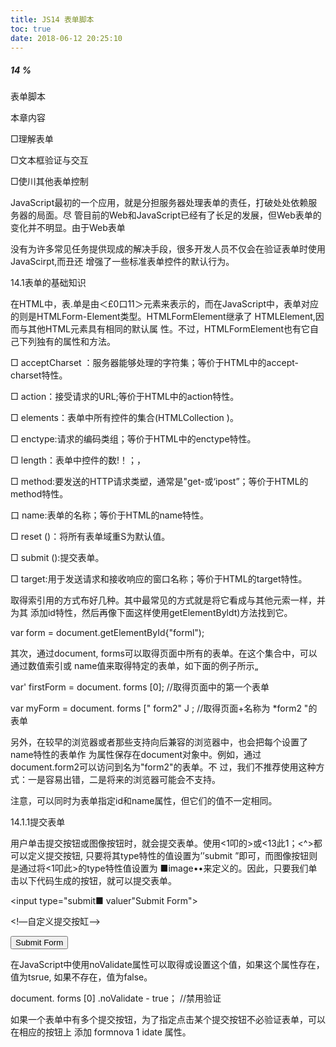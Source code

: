 ```yaml
---
title: JS14 表单脚本
toc: true
date: 2018-06-12 20:25:10
---
```

##### 14 %

表单脚本

本章内容

□理解表单

□文本框验证与交互

□使川其他表单控制

JavaScript最初的一个应用，就是分担服务器处理表单的责任，打破处处依赖服务器的局面。尽 管目前的Web和JavaScript已经有了长足的发展，但Web表单的变化并不明显。由于Web表单

没有为许多常见任务提供现成的解决手段，很多开发人员不仅会在验证表单时使用JavaScirpt,而丑还 增强了一些标准表单控件的默认行为。

14.1表单的基础知识

在HTML中，表.单是由＜£0口11＞元素来表示的，而在JavaScript中，表单对应的则是HTMLForm-Element类型。HTMLFormElement继承了 HTMLElement,因而与其他HTML元素具有相同的默认属 性。不过，HTMLFormElement也有它自己下列独有的属性和方法。

□ acceptCharset ：服务器能够处理的字符集；等价于HTML中的accept-charset特性。

□ action：接受请求的URL;等价于HTML中的action特性。

□ elements：表单中所有控件的集合(HTMLCollection )。

□ enctype:请求的编码类组；等价于HTML中的enctype特性。

□ length：表单中控件的数!！；，

□ method:要发送的HTTP请求类塑，通常是"get-或‘ipost”；等价于HTML的method特性。

口 name:表单的名称；等价于HTML的name特性。

□ reset ()：将所有表单域重S为默认值。

□ submit ():提交表单。

□ target:用于发送请求和接收响应的窗口名称；等价于HTML的target特性。

取得索引用的方式布好几种。其中最常见的方式就是将它看成与其他元索一样，并为其 添加id特性，然后再像下面这样使用getElementByldt)方法找到它。

var form = document.getElementById{"forml");

其次，通过document, forms可以取得页面中所有的表单。在这个集合中，可以通过数值索引或 name值来取得特定的表单，如下面的例子所示„

var' firstForm = document. forms [0];    //取得页面中的第一个表单

var myForm = document. forms [" form2" J ;    //取得页面+名称为 *form2 "的表单

另外，在较早的浏览器或者那些支持向后兼容的浏览器中，也会把每个设置了 name特性的表单作 为属性保存在document对象中。例如，通过document.form2可以访问到名为"form2"的表单。不 过，我们不推荐使用这种方式：一是容易出错，二是将来的浏览器可能会不支持。

注意，可以同时为表单指定id和name属性，但它们的值不一定相同。

14.1.1提交表单

用户单击提交按钮或图像按钮时，就会提交表单。使用<1叩的>或<13此1；<^>都可以定义提交按钮, 只要将其type特性的值设置为’’submit ”即可，而图像按钮则是通过将<1叩此>的type特性值设置为 ■image••来定义的。因此，只要我们单击以下代码生成的按钮，就可以提交表单。

<!--通用提交按钮-->

<input type="submit■ valuer"Submit Form">

<!―自定义提交按缸—>

<button type="submit">Submit Form</button>

<!--困像按钮

<input type="image" src="graphic.gif">

只要表单中存在上面列出的任何一种按钮，那么在相应表单控件拥有焦点的情况下，按回车键就可 以提交该表单。(textarea是一个例外，在文本区中回车会换行。)如果表单里没有提交按钮，按回车 键不会提交表单。

以这种方式提交表单时，浏览器会在将请求发送给服务器之前触发submit事件。这样，我们就有 机会验证表单数据，并据以决定是否允许表单提交。阻止这个事件的默认行为就可以取消表单提交。例 如，下列代码会阻止表单提交。

var form = document .getEleroentBy工d< "myForm11);

EventUtil.addHandler(form, "submit*, function(event){

//取得事件对象

event = EventUtil.getEvent(event);

//担止默认事件

EventUtil.preventDefault(event);

});

这里使用了第13章定义的EventUtil对象，以便跨浏览器处理事件。调用prevetnDefault () 方法阻止了表单提交。•般来说，在表单数据无效而不能发送给服务器时，可以使用这一技术。

在JavaScript中，以编程方式调用submit ()方法也町以提交表单。而且，这种方式无需表单包含 提交按钮，任何时候都可以正常提交表单。来看一个例子。

var form = document.getElementById("myForra"):

//*交表单 toza. aubnlt ()；

在以调用submit ()方法的形式提交表单时，不会触发submit事件，因此要记得在调用此方法之 前先验证表单数据。

提交表单时可能出现的最大问题，就是重复提交表单。在第一次提交表单后，如果长时间没有反 应，用户可能会变得不耐烦。这时候，他们也许会反复.单击提交按钮。结果往往很麻烦(因为服务器 要处理重a的请求)，或者会造成错误(如果用户是下订单，那么可能会多订好几份)。解决这一问题 的办法#两个：在第一次提交表单肟就禁用提交按钮，或者利用onsubndt事件处理程序取消后续的 表单提交操作。

14.1.2重置表单

在用户单击重置按钮时，表单会被瓊置。使用type特性值为”reset'^J<input;^<button:^ 可以创建®置按钮，如下面的例子所示。

<!—通用重置按相+•->

<input type='reset* value="Reset Form">

< !--自定义重置按钮-胃>

<button type="reset">Reset Form</button>

这两个按钮都可以用來重置表单。在重置表单时，所有表单字段都会恢复到页面刚加载完毕时的初 始值。如果某个字段的初始值为空，就会恢复为空；而带有默认值的字段，也会恢复为默认值。

用户单击_«置按钮屯置表单时，会触发reset事件。利用这个机会，我们可以在必要时取消重置 操作。例如，下面展示f阻止重置表单的代码。

var form = document.getElementById("rnyForm");

EventUtil.addHandler(form, "reset", function(event){

//取得亨件对象

event = EventUtil.getEvent{event);

//阻止表单重置

EventUtil.preventDefault(event)；

});

与提交表单一样，也可以通过JavaScript来熏置表单，如下面的例子所示。 var form = document.getElementById("myForm")；

//重置表单

form.reset()/

与调用submit {)方法不同，调用reset ()方法会像单击重置按钮一样嫩发reset事件。

在Web表单设计中，重置表单通常意味着对已经填写的數据不满意。重置表单 经常会导致用户摸不着头脑，如果意外地触发了表单重置事件，那么用户甚至会很恼 火。事实上，玄置表单的需求是很少见的。更常见的做法是提供一个取消按組，让用 户能够田到苗一个页面，而不是不分青红皂白地重置表单中的所有值。

14.1.3表单字段

可以像访问页面中的其他元素-样，使用原生DOM方法访问表单元素。此外，每个表单都有

elements属性，该属性是表单中所有元素的集合。这个elements集合是一个有序列表，其中包含着 表单中的所有字段，例如＜1叩此＞、＜£6父亡31?63；＞、＜1＞«1:1；011＞和＜€161＜336亡:＞。每个表单字段在elements 集合中的顺序，与它们出现在标记中的顺序相同，可以按照位置和name特性来访问它们。下面来看一 个例子。

var form = document.getElementById(•forrol•)；

//取得表单中的第一个字段

var fieldl = form.elements(0]?

//取评名为"textboxl •的字段

var field2 = form.elements("textboxl");

//取得表单中包念的字役的数量

var fieldCount = form.elements.length;

如果有多个表单控件都在使用一个name （如单选按钮），那么就会返回以该name命名的一个 NodeList。例如，以下面的HTML代码片段为例。

![img](E:/11.ProgramFiles/Typora/JavaScriptd8a70b8fbea1082c34809-81.jpg)

 

<form method="post" id=*myFormn> <ul>

 

</ul>

</form>

 

<lixinput

<lixinput

<lixinput

 

type=-radio" type="radio" type="radio"

 

name="color" name="color" name="color"

 

value=■red">Red</1i > value="green">Green</li> value=*blue">Blue</li>

 

FormFieldsExampleOJ.htm

在这个HTML表单中，有3个单选按钮，它们的name都是”color'意味着这3个字段是一起的。 在访问elements [ "color** ]时，就会返回一下NodeList,其中包含这3个元素；不过，如果访问 elements [0],则只会返回第一个元素。来看下面的例子。

var form = document.getElementById("myForm");

var colorFields = form.elements("color"]? alert (colorFields. length) ；    "3

var firstColorField = colorFields[0]；

var firstFormField = form.elements[0];

alert(firstColorField === firstFormField}; //true

FormFieldsExampleOl. htm

以上代码显示，通过form.elements[0]访问到的第一个表单字段，与包含在form.elements [-color-]中的第一•个元素相同。

也可以通过访问表单的属性来访问元責，例如form[0]可以取得第一个表单字 段，而form[ "color"]则可以取得第一个命名字段。这些爲性与通过elements集 合访问到的元素是相同的。但是，我们应该尽可能使用elements,通过表单属性访 问元素只是为了与旧浏览器向后兼容而保留的一种过渡方式。

1.共有的表单字段厲性

除了＜fieldSet＞元素之外，所有表单字段都拥有相同的一组属性。由于＜input＞^型可以表示多 种表单字段，因此有栈属性只适用于某些字段，但还有一些属性是所有字段所共有的。表单字段共有的 屑性和方法如下。

□    disabled：布尔值，表示当前字段是否被禁用。

□    form：指向当前字段所属表单的指针；只读。

□    name：当前字段的名称。

□    readonly：布尔值，表示当前字段是否只读。

□    tablndex：表示当前字段的切换(tab)序号。

□    type：当前字段的类型，如"checkbox，、"radio",等等。

□    value：当前字段将被提交给服务器的值。对文件字段来说，这个属性是只读的，包含着文件 在计算机中的路径。

除了 form属性之外，可以通过JavaScript动态修改其他任何属性。来看下面的例子：

var form = document.getElementById("myForm"}; var field - form.'elements [0];

//修改value属性

field.value = "Another value"；

//检查form属性的值

alert(field.form    form}; //true

//把焦点设置到当前字段 field.focus()；

//禁用当前字段

field.disabled = true；

//修改type属性(不推荐，但对＜:11^111:＞来说是可行的) field.type = "checkbox"；

能够动态修改表单字段域性，意味着我们可以在任何时候，以任和J方式来动态操作表单。例如，很 多用户可能会重复单击表单的提交按钮。在涉及信用卡消费时，这就是个问题：因为会导致费用翻番。 为此，最常见的解决方案，就是在第一次单击后就禁用提交按钮。只要侦听submit事件，并在该事件 发生时禁用提交按钮即可。以下就是这样一个例子。

//进免多次提交表单

EventUtil.addHandler(form, ■submit", function(event){ event = EventUtil.getEvent(event)； var target = EventUtil.getTarget(event);

//取得提交按钮

var btn = target.elements[*submit-btn"J；

//禁用它

btn.disabled = true；

});

FormFieldsExample02, htm

以上代码为表单的submit事件添加了一个事件处理程序。事件触发后，代码取得了提交按钮 并将其disabled属性没置为true。注意.不能通过onclick事件处理程序来实现这个功能，原 因是不同浏览器之间存在“时差有的浏览器会在触发表单的submit事件之前触发click事件， 而有的浏览器则相反。对于先触发click事件的浏览器，意味赛会在提交发生之前禁用按钮，结果 永远都不会提交表单。因此，最好是通过submit事件来禁用提交按钮。不过，这种方式不适合表 单中不包含提交按钮的情况;如前所述，只有在包含提交按钮的情况下,才有可能触发表单的submit 事件。

除了＜fieldset＞之外，所有表单字段都有type属性。对于＜input＞元素，这个值等于HTML特 性type的值。对于其他元素，这个type属性的值如下表所列。

| 说    明         | HTML示例                           | type厲性的值      |
| ---------------- | ---------------------------------- | ----------------- |
| 单选列表         | <select>...</select>               | •select-one*      |
| 多选列表         | <select raultiple>...</select>     | "select-multiple" |
| 自定义按钮       | <button>...</button>               | "submit"          |
| 自定义非提交按钮 | <button type="button">..,</button> | ■button■          |
| A定义重置按钮    | <button type="reset■>..,</buton>   | ■reset"           |
| 自定义提交按钮   | <button type-"sul»nit■>...</buton> | •submit"          |

此夕卜，＜input;=^＜button＞元素的type属性是可以动态修改的，而＜5616(:(;＞元素的type属性 则是只读的。

2.共有的表单字段方法

每个表单字段都有两个方法：focus (＞和blur (＞。其中，focus ()方法用于将浏览器的焦点设置 到表单字段，即激活表单字段，使其可以响应键盘事件。例如，接收到焦点的文本框会显示插人符号， 随时可以接收输人。使用focus ()方法，可以将用户的注意力吸引到页面中的某个部位。例如，在页面 加载完毕后，将焦点转移到表单中的第-个字段。为此，可以侦听页面的load事件，并在该事件发生 时在表单的第一个字段上调用focus (＞方法，如下面的例子所示。

Eventutil.addHandler{windowz "load"/ function.(event){ document.forms[0].elements[0].focus(＞;

))；

要注意的是，如果第一个表单字段是一个＜input＞元素，且其type特性的值为■hidden，，那么 以上代码会导致错误。另外，如果使用CSS的display和visibility属性隐藏了该字段，同样也会 导致错误。

HTML5为表单字段新增了一个autofocus属性。在支持这个属性的浏览器中，只要设置这个屈性， 不用JavaScript就能自动把焦点移动到相应字段。例如：

＜input type="text" autofocus＞

为了保证前面的代码在设置autofocus的浏览器中正常运行，必须先检测是否设置了该属性，如 果设置了，就不用再调用focus () 了。

EventUtil.addHandler(window, "load", function(eventJ{ var element = document.forms[0].elements[0]；

if (element.autofocus I== true){

element.focus(); console.log(*JS focus");

}

}) ?

FocusExampleOl. htm

因为autofocus是一个布尔值展性，所以在支持的浏览器中它的值应该是true。(在不支持的浏 览器中，它的值将是空字符串。)为此，上面的代码只有在autofocus不等于true的情况下才会调用 focus 0 ,从而保证向前兼容o支持autofocus属性的浏览器有Firefox4+、Safari 5+、Chrome和Opera 9.6o

在默认情况下，只有表单字段可以获得焦点。对于其他元素而言，如果先将其 tablndex属性设置为-1,然后再调用focus (＞方法，也可以让这些元素获得焦点。 只有Opera不支持这种技术。

与focus ()方法相对的是blur ()方法，它的作用是从元素中移走焦点。在调用blur()方法时， 并不会把焦点转移到某个特定的元素上；仅仅是将焦点从调用这个方法的元索上面移走而已。在早期 Web开发中，那时候的表单字段还没有readonly特性，W此就可以使用blur ()方法来创建只读字段《= 现在，虽然需要使用blur ＜)的场合不多了，但必要时还可以使用的。用法如下：

document.forms[0].elements[0].blur(}；

3.共有的表单字段事件

除了支持献标、键盘、更改和IITML事件之外，所有表单字段都支持下列3个事件。

□    blur：当前字段失去焦点时触发。

□    change：对于＜input5^U＜textarea＞元素，在它们失去煤点且value值改变时触发；对于 ＜seleCt＞元素，在其选项改变时触发。

□    focus：当前字段获得焦点时触发。

当用户改变了当前字段的焦点，或者我们调用了 blur ()或focus (＞方法时，都可以触发blur和 focus事件。这两个事件在所有表单字段中都是相同的。但是，change事件在不同表单控件中触发的 次数会有所不同。对于元素，当它们从获得焦点到失去焦点.0. value值改变吋, 才会触发change事件。对于＜select＞元素，只要用户选择了不同的选项，就会触发change事件； 换句话说，不失去焦点也会触发change事件。

通常，可以使用focus和blur事件来以某种方式改变用户界面，要么是向用户给出视觉提示，要 么是向界面中添加额外的功能(例如，为文本框M示一个下拉选项菜单)。而change事件则经常用于 验证用户在字段中输人的数据。例如，假没有一个文本框，我们只允许用户输人数值。此时，可以利用 focus事件修改文本框的背景颜色，以便更清楚地衷明这个字段获得了焦点。可以利用blur事件恢复 文本框的背景颜色，利用change事件在用户输人了非数值字符时再次修改背景颜色。下面就给出了实 现上述功能的代码。

var textbox = document.forms[0).elements(0);

EventUtil.addHandler(textbox, "focus", function(event){ event = EventUtil .getEvent (event)，-

var target = EventUtil.getTarget(event)；

if (target.style.backgroundcolor != "red*){ target.style.backgroundColor = "yellow"；

}

});

EventUtil.addHandler(textbox, "blur", function(event){ event = EventUtil.getEvent(event); var target = EventUti1.getTarget{event);

if (/[^\d]/.test(target.value)){

target.style.backgroundcolor = "red*;

)else {

target.style.backgroundcolor = "•y

)

})；

EventUtil.addHandler(textbox, "change", function(event){ event = EventUtil.getEvent(event); var target = EventUtil.getTarget(event);

if {/[A\d]/.test(target.value)〉{

target.style.backgroundcolor = "red"；

} else {

target.style.backgroundcolor =

}

}) A

FormFieldEventsExampleO l.htm

在此，onfocus事件处理程序将文本框的背景颜色修改为黄色，以清楚地表单当前字段已经激活。 随后，onblur和onchangc事件处理程序则会在发现非数值字符时，将文本框背景颜色修改为红色。 为了测试用户输入的是不是非数值，这里针对文本框的value属性使用了简单的正则表达式。而且， 为确保无论文本框的值如何变化，验证规则始终如一，onblur和onchange事件处理程序中使用了相 同的正则表达式。

关于blur和change事件的关系，并没有戸格的规定。在某些利览器中，blur 事件金先于change事件发生；而在其他浏览器中，则恰好相反。为此，不能假定这 两个事件总会以某种顺序依次触发，这一点要特别注意。

14.2文本框脚本

在HTML屮，有两种方式来表现文本框：一种是使用＜input＞元素的单行文本框，另一种是使用 多行文本框。这两个控件非常相似，而且多数时候的行为也差不多。不过，它们之间仍

然存在一些重要的区别。

要表现文本框，必须将＜input＞元素的type特性设置为"text-。而通过设置size特性，可以指 定文本框中能够显示的字符数。通过value特性，可以设置文本框的初始值，而maxlength特性则用 于指定文本框可以接受的最大字符数。如果要创建一个文本框，让它能够显示25个字符，但输人不能 超过50个字符，可以使用以下代码：

＜inpu二 type=ntext" size="25" maxlength-"50" value="initial value"＞

相对而言,＜textareaxJE索则始终会呈现为一个多行文本框。要指定文本框的大小，可以使用rows 和cols特性。其中，rows特性指定的是文本框的字符行数，而cols特性指定的是文本框的字符列数 (类似于＜1叩11＞元素的size特性)。与＜1叩北＞元素不同，＜textarea＞的初始值必须要放在

之间，如卜面的例子所示。

＜textarea rows-•25" cols="5"＞initial value＜/textarea＞

另一个与＜input:^K别在于，不能在HTML中给＜textarea＞指定最大字符数。

无论这两种文本框在标记中有什么区别，怛它们都会将用户输人的内容保存在value属性中。可

以通过这个属性读取和设置文本框的值，如下面的例子所示：

var textbox = document.forms[0].elements("textboxl"]; alert(textbox.value)；

textbox.value = "Some new value";

我们建议读者像h面这样使用value属性读取或设置文本框的值，不建议使用标准的DOM方法。 换句话说，不要使用setAttribute()设置＜input＞元素的value特性，也不要去修改＜textarea＞ 元素的第一个子节点。原因很简单：对value屑性所作的修改，不一定会反映在DOM中。因此，在处 理文本框的值时，最好不要使用DOM方法。

14.2.1选择文本

卜.述两种文本框都支持select ()方法，这个方法用于选择文本框中的所有文本。在调用select () 方法时，大多数浏览器(Opera除外)都会将焦点设S到文本框中。这个方法不接受参数，可以在任何 时候被调用。下面来看一个例子。

var textbox = document.forms[0].elements["textbox!"]； textbox.select()；

在文本框获得焦点时选择其所有文本，这是一种非常常见的做法，特别是在文本框包含默认值的时 候。因为这样做可以让用户不必一个一个地删除文本。下面展示了实现这-操作的代码。

EventUtil.addHandler{textbox, "focus"# function(event)( event = EventUtil.getEvent(event)； var target EventUtil.getTarget(event);

target.select();

});

TextboxSelectExampleOl. htm

将上面的代码应ffl到文本框之后，只要文木框获得焦点，就会选择其中所有的文本。这种技术能够 较大幅度地提升表单的易用性。

1.选择(select)事件

与select (＞方法对应的，是一个select事件。在选择了文本框中的文本时，就会触发select 事件。不过，到底什么时候触发select事件，还会因浏览器而异。在IE9+、Opera、Firefox、Chrome 和Safari中，只有用户选择了文本(而且要释放鼠标)，才会触发select.事件。而在IE8及更早版本中， 只要用户选择了一个字母(不必释放鼠标)，就会触发select事件。另外，在调用select <)方法时也 会触发select事件。下面是一个简单的例子。

var textbox = document,forms[0].elements[*textboxl”】； EventUtil.addHandler(textbox# "select”， function(event){

var alert("Text selected" + textbox.value);

))；

SelectEventExample01.htm

2.取得选择的文本

虽然通过select事件我们可以知道用户什么时候选择了文本，但仍然不知道用户选择了什么文本。 HTML5通过一些扩展方案解决了这个问题.以便更顺利地取得选择的文本。该规范采取的办法是添加 两个属性： selectionStart 和selectionEndo这两个属性中保存的是基于0的数值，表示柄选择 文本的范围(即文本选区开头和结尾的偏移《〉。因此，要取得用户在文本框中选择的文本，可以使用 如下代码。

function getSelectedText(textbox){

return textbox.value.substring(textbox.selectionStart, textbox,selectionEnd);

因为substring。方法基于字符串的偏移量执行操作，所以将selectionStart和 select ionEnd直接传给它就可以取得选中的文本。

IE9+、Firefox、Safari、Chrome和Opera都支持这两个属性。IE8及之前版本不支持这两个属性， 而是提供了另一种方案。

IE8及更早的版本中有一个document. selection对象，其中保存着用户在整个文档范围内选择 的文本信息；也就是说，无法确定用户选择的是页面中哪个部位的文本。不过，在与select事件一起 使用的时候，可以假定是用户选择了文本框中的文本，因而触发了该事件。要取得选择的文本，首先必 须创建一个范围(第12章讨论过)，然后再将文本从其中提取出来，如下面的例:了•所示。

function getSelectedText(textbox){

if (typeof textbox.selectionStart "number") {

return textbox.value.substring(textbox.selectionStart, textbox.selectionEnd)；

} else if (document.selection){

return document.selection.createRange().text;

TextboxGetSelectedTextExampleOl. htm

这里修改了前面的函数，包括f在IE中取得选择文本的代码。注意，调用document, select ion Bt,不需要考慮textbox参数。

3.选择部分文本

HTML5也为选择文本框中的部分文本提供了解决方案，即最早由Firefox引人的 setSelectionRange ()方法。现在除select {)方法之外，所有文本框都有一个setSelectionRange () 方法。这个方法接收两个参数：要选择的第4字符的索引和要选择的最后一个字符之后的字符的索引 (类似于substring ()方法的两个参数)。来看一个例子。

textbox.value = "Hello world!

//选择所有文本

textbox, set Select ionRange (0 f textbox, value, length) ； /"Hello world!"

//选择前3个字符

textbox.setSelectionRange(0, 3);    //"Hel"

//选择第4到第6个字符

textbox.setSelectionRange(4y 7);    //"o w"

要看到选择的文本，必须在调用setSelect ionRange ()之前或之后立即将焦点设置到文本框。 IE9、Firefox、Safari、Chrome 和 Opera支持这种方案。

IE8及更弔版本支持使用范围(第12章讨论过)选择部分文本。要选择文本框中的部分文本，必须 首先使用IE在所有文本框上提供的createTextRangeO方法创建一个范围，并将苏故在恰当的位置 上。然后，再使用moveStartO和moveEndG这两个范围方法将范围移动到位。不过，在调用这两个 方法以前，还必须使用col lapse ()将范围折叠到文本框的开始位置。此时，moveStarU)将范围的起 点和终点移动到了相同的位置，只要再给moveEndO传人要选择的字符总数即可。最后一•步，就是使 用范围的select ()方法选择文本，如下面的例子所示。

textbox.value = "Hello world!";

var range = textbox.createTextRange();

//选择所有文本

range.collapse(true);

range.movestart("character-, 0);

range.moveEnd("character", textbox.value.length)；    //"Hello world!■

range.select();

//选择前3个字符

range.collapse{true)；

range.moveStart("character", 0);

range.moveEnd("character-, 3)；

range.select();    //"Hel"

//选择第4到第6个字符

range.collapse(true)；

range.moveStart("character"r 4);

range.moveEnd("character"r 3);

range.select()?    //"o w”

与在其他浏览器中一样，要想在文本框中看到文本被选择的效果，必须让文本框获得焦点。 为了实现跨浏览器编程，可以将上述两种方案组合起来，如下面的例子所示。

function selectText(textboxy startIndex, stoplndex){ if (textbox.setSelectionRange){

textbox.setSelectionRange(startIndex, stoplndex);

} else if (textbox.createTextRange){

var range = textbox.createTextRange()? range.collapse(true};

range.moveStart("character", startlndex);

range.moveEnd("character", stoplndex - startIndex};

range.select();

textbox.focus();

}

TextboxPartialSelectionExampleOl. htm

这个selectTextO涵数接收三个参数：要操作的文木框、要选择文本中第一个字符的索引和要选 择文本中最后一个字符之后的索引。首先，函数测试了文本框是否包含setSelectionRangeO方法。 如果有，则使用该方法。否则，检测文本框是否支持createTextRangeO方法。如果支持，则通过创 建范W来实现选择。最后一步，就是为文本框设置焦点，以便用户看到文本框中选择的文本。可以像下 面这#selectText 法。

textbox.value = "Hello world!"

//选择所有文本

selectText (textbox, 0, textbox.value, length); /"Hello world!"

//选择前3个字符

selectText(textbox, 0, 3)?    //"Hel"

//选择第4到第6个字符

selectText(textbox, 4, 7);    //"o w"

选择部分文本的技术在实现髙级文本输入框时很有川，例如提供自动完成建议的文本框就可以使用 这种技术。

14.2.2过滤输入

我们经常会要求用户在文本框中输人特定的数据，或者输人特定格式的数据。例如，必须包含某些 宇符，或者必须匹配某种模式。由于文本框在默认情况K没有提供多少验证数据的手段，因此必须使用 JavaScript来完成此类过滤输人的操作。而综合运用事件和DOM手段，就可以将普通的文本框转换成能 够理解用户输入数据的功能型控件。

1.屏蔽字符

有时候，我们需要用户输人的文本中包含或不包含某些字符。例如，电话号码中不能包含非数值字 符。如前所述，响应向文本框中插人字符操作的是keypress事件。因此，可以通过阻止这个事件的默 认行为来屏蔽此类字符。在极端的情况下，可以通过下列代码屏蔽所有按键操作。

EventUtil.addHandler(textbox, "keypress", function(event){ event = EventUCil.getEvent(event);

EventUtil.preventDefault(event);

})；

运行以上代码后，由于所有按键操作都将被屏蔽，结果会导致文本框变成只读的。如果只想屏蔽特 定的字符，则需要检测keypress ；#件对的字符编码，然后再决定如何响应。例如，下列代硏只允许 用户输人数值。

EventUtil.addHandler(textbox, "keypress", function(event){ event = EventUtil.getEvent(event);

var target 醒 EventUtil.getTarget(event): var charCode = EventUtil.getCharCode(event);

if (I/\d/.teat(String.fromCharCode(charCode))){

RventUtil.preventDefault(event)；

)

});

在这个例子中，我们使用EventUtil.getCharCodeG实现了跨浏览器取得字符编码。然后，使 用String. fromCharCodeG将字符编码转换成字符串，再使用正则表达式八d/来测试该字符串，从 而确定用户输人的是不是数值。如果测试失败，那么就使用EventUtil .preventDefault ()屏蔽按键 事件。结果，文本框就会忽略所有输人的非数值。

虽然埋论上只应该在用户按下字符键时才触发keypress事件，但有些浏览器也会对其他键触发此 事件。Firefox和Safari (3.1版本以前)会对向上键、向下键、退格键和删除键触发keypress事件； Safari 3.1及更新版本则不会对这*键触发keypress事件。这意味着，仅考虑到屏蔽不是数值的字符还 不够，还要避免屏蔽这些极为常用和必要的键。所幸的是，要检测这些键并不困难。在Firefox中，所 有由非字符键触发的keypress事件对应的字符编码为0,而在Safari 3以前的版本中，对应的字符编 码全部为8。为了it代码更通用，只要不屏蔽那些字符编码小于10的键即可。故而，可以将上面的函数 重写成如下所示。

Eventutil.addHandler(textbox, "keypress", function(event){ event = EventUtil.getEvent(event)； var target = EventUtil.getTarget(event); var charCode = EventUtil.getCharCode(event)；

if (1/\d/.teat(String.fromCharCode(charCode)> && charCode > 9){

EventUtil .preventDefault (event) '•

)

}>；

这样，我们的事件处理程序就可以适用所有浏览器了，即可以屏蔽非数值字符，但不屏蔽那些也会 触发keypress事件的基本按键。

除此之外，还有一个问题需要处理：复制、粘贴及其他操作还要用到Ctrl键。在除IE之外的所有 浏览器中，前面的代码也会屏蔽Ctrl+C、Ctrl+V,以及其他使用Ctrl的组合键。因此，最后还要添加一 个检测条件，以确保用户没冇按下Ctrl键，如下面的例子所示。

EventUtil.addHandler{textbox, "keypress", function(event){ event = EventUtil.getEvenc(event); var target = EventUtil.getTarget{event}; var charCode = EventUtil.getCharCode(event);

if (I/\d/.teat(String.froaaCharCode(charCode))    charCode > 9

1event.ctrlKey){

EventUtil.preventDefault(event);

}

TextboxInputFUteringExampleO l.htm

经过最后一点修改，就nf以确保文本框的行为完全正常了。在这个例子的基础上加以修改和调整， 就可以将同样的技术运用于放过和屏蔽任何输人文本框的字符。

2.操作剪貼板

IE是第一个支持与剪贴板相关事件，以及通过JavaScript访问剪貼板数据的浏览器。IE的实现成为 了事实上的标准，不仅Safari 2、Chrome和Firefox 3也都支持类似的事件和剪貼板访问(Opera不支持

通过JavaScript访问剪贴板)，HTML5后来也把剪贴板事件纳人了规范。下列就是6个剪贴板事件。

□    be forecopy ：在发生复制操作前触发。

□    copy:在发生复制操作时触发。

口 beforecut:在发生剪切操作前触发。

□    cut:在发生剪切操作时触发。

□    beforepaste：在发生粘贴操作前触发。

□    paste：在发生粘贴操作时触发。

由于没冇针对剪贴板操作的标准，这些事件及相义对象会因浏览器而异。在Safari、Chrome和Firefox 中，beforecopybeforecut和beforepaste事件只会在拯水针对文本框的上下文菜单(预期将发 生剪贴板事件)的情况下触发。但是，IE则会在触发copy、cut和paste事件之前先行触发这些事件。 至于copy、cut和paste事件，只要是在上下文菜单中选择了相应选项，或者使用了相应的键盘组合 键，所有浏览器都会触发它们。

在实际的事件发生之前，通过beforecopy、be forecut和beforepaste事件可以在向剪贴板发 送数据，或者从剪贴板取得数据之前修改数据。不过，取消这些事件并不会取消对剪贴板的操作——只 有取消copy、cut和paste事件，才能阻ll:相应操作发生。

要访问剪贴板中的数据，可以使用clipboardData对象：在IE中，这个对象是window对象的 属性；而在Firefox 4+、Safari和Chrome巾，这个对象是相应event对象的厲性。'但是，在Firefox、 Safari和Chorme中，只有在处理剪贴板事件期间clipboardData对象才冇效，这是为了防止对剪贴板 的未授权访问；在IE中，则可以随时访问clipboardData对象。为了确保跨浏览器兼容性，最好只 在发生剪贴板事件期间使用这个对象。

这个 clipboardData 对象有三个方法：getData (＞、setData ()和 clearData ()。其中，getData () 用于从剪贴板中取得数据，它接受•个参数，即要取得的数据的格式。在IE中，有两种数据格式："text" 和-URL"。在Firefox、Safari和Chrome中，这个参数是一种MIME类型；不过，可以用"text•代表 ■text/plain"。

类似地，setDataO方法的第一个参数也是数据类型，第二个参数是要放在剪贴板中的文本。对于 第一个参数，IE照样支持lext’1和”URL、而Safari和Chrome仍然只支持MIME类型。但是，与 getData ()方法不同的是，Safari和Chrome的56[03&3()+方法不能识别'呔6*1:"类型＜:这两个浏览器在 成功将文本放到剪贴板中后.都会返囬true;否则，返回falseo为了弥合这些差异，我们可以向 EventUtil中再添加下列方法。

var EventUtil = {

//冰略的代码

gotClipboardText: function(event){

var clipboardData ■ (event.clipboardData II window.clipboardData)t return clipboardData.getData("text");

//省略的代码

setClipboardText: function(event, value){ if (event.clipboardData){

return event.clipboardData.setData("text/plainM, value);

)else if (window.clipboardData){

return window.clipboardData.setData("text"< value)?

)

//省略的代码

EventUtil.js

这里的getClipboardText (}方法相对简单；它只要确定clipboardData对象的位置，然后再 以"text•类型调用getData<)方法即可。相应地，setClipboardText ()方法则要稍微复杂一些。在 取得clipboardData对象之后，需要根据不同的浏览器实现为setData ()传人不同的类型(对于Safari 和 Chrome,是"text/plain";对于 IE,是"text" )o

在需要确保粘贴到文本框中的文本中包含某些字符，或者符合某种格式要求时，能够访问剪贴板是非 常有用的。例如，如果斗文本框只接受数值，那么就必须检测粘贴过来的值，以确保有效。在paste 事件中，可以确定剪贴板中的值是否有效，如果无效，就可以像下面示例中那样，取消默认的行为。

EventUtil.addHandler(textbox, "paste", function(event){

I    event = EventUtil,getEvent(event);

var text = EventUtil.getClipboardText(event):

if (JZz'\d*$/.test(text)) {

EventUtil.preventDefault(event)；

})；

TextboxClipboardExampleOl. htm

在这里，onpaste事件处理程序可以确保只有数值才会被粘貼到文本框中。如果剪贴板的值与正 则表达式不匹配，则会取消粘贴操作。Firefox, Safari和Chrome只允许在onpaste事件处理程序巾访 问 getData ()方法。

由于并非所有浏览器都支持访问剪贴板，所以更简单的做法是屏蔽一或多个剪贴板操作。在支持 copy、cut和paste事件的浏览器中(IE、Safari、Chrome和Firefox 3及更商版本)，很容易阻止这些 事件的默认行为。在Opera中，则需要阻止那些会触发这些事件的按键操作，同时还要阻止在文本框中 显示上下文菜单。

14.2.3自动切换焦点

使用JavaScript可以从多个方面增强表单字段的易用性。艽中，最常见的-种方式就是在用户填写 完当前字段时，自动将焦点切换到下一个字段。通常，在自动切换焦点之前，必须知道用户已经输人了 既定长度的数据(例如电话号码)。例如，美国的电话号码通常会分为三部分：区号、局号和另外4位 数字。为取得完整的电话号码，很多网页中都会提供下列3个文本框：

<input type?text" name="tell * id="txtTellB maxlength= * 3■>

<input type="text" name="tel2" id="txtTel2" maxiength=■3■>

<input type="text" name=-tel3 * id="txtTel3" maxiength=•4■>

Textbox TabForwardExampleOl. htm

为增强易用性，同吋加快数据输人，可以在前一个文本框中的字符达到最大数毡后，自动将焦点切 换到下一个文本框。换句话说，用户在第-•个文本框中输入了 3个数字之后，焦点就会切换到第一个文 本框，再输人3个数字，焦点又会切换到第三个文本框。这种“自动切换焦点”的功能，可以通过下列 代码实现：

{function()(

function tabForward(event){

event = EventUtil.getEvent(event); var target = EventUtil.getTarget(event);

if (target.value.length == target.maxLength){ var form = target.form；

for (var i=0, 1 en.= form.elements.length; i < len； i+ + ) { if (form.elements[i] == target) {

if (form.elements[i+1]){

form.elements[i+l].focus()；

}

return；

}

var textboxl = document.getElementById(’ txtTell*)； var textbox2 = document. get Element By Id (* txtTel2 ••); var textbox3 = document.getElementById("txtTel3")；

EventUtil.addHandler(textboxl, "keyup■, tabForward)； EventUtil.addliandler {textbox2x "keyup", tabForward); EventUtil.addllandler(textbox3# "keyup", tabForward)；

}) 0 ?

TextboxTabForwardExampleOl. htm

开始的tabForward UW数是实现“自动切换焦点”的关键所在。这个函数通过比较用户输人的值 与文本框的maxlength特性，可以确定是否已经达到最大长度。如果这两个值相等（因为浏览器最终 会强制它们相等，因此用户绝不会多输人字符），则耑要査找表单字段集合，直虽找到下一个文本框。 找到下一个文本框之后，则将焦点切换到该文木框。然后，我们把这个函数指定为每个文本框的onkeyup 事件处理程序。由于keyup事件会在用户输人了新字符之后触发，所以此时是检测文本框中内容长度 的最佳时机。这样一来，用户在填写这个简单的表单时，就不必再通过按制表键切换表单字段和提交表 单了。

不过溝记住，这些代码只适用于前面给出的标记，而II没有考應隐藏字段=

14.2.4 HTML5 约束验证 API

为了在将表单提交到服务器之前验证数据，HTML5新增了一些功能。有了这些功能，即便JavaScript 被禁用或者由于种种原因未能加载，也可以确保基本的验证。换句话说，浏览器自己会根据極记中的规 则执行验证，然后自己显示适当的错误消息（完全不用JavaScript插手）。当然，这个功能只有在支持 HTML5这部分内容的浏览器中才有效，这些浏览器有Firefox 4+、Safari 5+、Chrome和Opera 10+。

只有在某些怙况下表单字段冰能进行A动验证。具体来说，就是要在HTML标记中为特定的字段 指定一些约束，然后浏览器才会0动执行表单验证。

\1.    必填字段

第--种情况是在表单字段中指定了 required属性，如下而的例子所示：

<input type="textname="username" required〉

任何标注有required的字段，在提交表单时都不能空着。这个属性适用于〈input〉、<textarea> 和<select>字段（Opera 11及之前版本还不支持〈select>的required屈性）。在JavaScript中，通过 对应的required属性，可以检査某个表单字段是否为必填字段。

var isUsernameRequired = document.forms[0J.elements["username°].required；

另外，使用下面这行代码可以测试浏览器是否支持required属性。

var isRequiredSupported = "required" in document.createElement（"inputM;

以上代码通过特性检测来确定新创建的<input;>%索中是否存在required属性。

对于空着的必填字段，不同浏览器有不同的处理方式。卩1«^»4和01^!»11会阻止表雄提交并在相 应字段下方弹出帮助框，而Safari （5之前）和Chrome （9之前）则什么也不做，而且也不阻止表单提

交。

\2.    其他输入类型

HTML5 *<inPut>元索的type滅性又增加了几个值。这些新的类型不仅能反映数据类型的信息， 而且还能提供一拽默认的验证功能。其屮，和是两个得到支持最多的类型，各浏览器也 都为它们增加丫定制的验证机制。例如：

<input type="email■ name email■>

<input type="url" name="homepage">

顾名思义，"email"类型要求输人的文本必须符合电子邮件地址的模式，而■url•‘类型要求输入的 文本必须符合URL的模式。不过，本节前面提到的浏览器在恰当地匹配模式方面都存在问题。最明显 的是会被当成一个有效的电子邮件地址。浏览器开发商还在解决这些问题。

要检测浏览器是否支持这些新类铟，可以在JavaScript创建一f<input>元素，然后将type属性 设H为-email”或•url»,最后再检测这个域性的值。不支持它们的IH版本浏览器会自动将未知的值设 置为“text”，而支持的浏览器则会返回正确的值。例如：

var input = document.createElement（■input"}; input.type = "email"；

var isSmailSupported = （input.type =- "email"）;

要注意的是，如果不给<1叩此>元素设置required «性，那么空文本框也会验证通过。另一方面， 设置特定的输人类型并不能阻止用户输人无效的值，只是应用某些默认的验证而已。

\3.    数值范围

除了’•email"和“urV，HTML5还定义了另外几个输人元素：，这几个元素都要求填写某种基于数

字的值：•number", "range", "datetime", "datetime-local", ’date”、"month"、"week", 还有•time-。浏览器对这几个类型的支持情况并不好，闪此如果真想选用的话，要特别小心。目前， 浏览器开发商主要关注更好的跨平台兼容性以及更多的逻辑功能。因此，本节介绍的内容某种程度上有 呰超前，不一定马上就能在实际开发中使用。

对所右这些数值类型的输人元索，可以指定min属性(最小的可能值)、max属性(最大的可能值) 和step属性(从min到max的两个刻度间的差值)。例如，想让用户只能输人0到100的值，而且这 个值必须是5的倍数，可以这样写代码：

<input type="number" min="0" max="100" step="5" name="count">

在不同的浏览器中，可能会也可能不会看到能够白动递增和递减的数值调节按钮(向上和向下按

钮)。

以上这驻属性在JavaScript中都能通过对应的元素访问(或修改)。此外，还有两个方法：stepupf) 和stepDownO,都接收一个可选的参数：要在当前值基础上加上或减去的数值。(默认是加或减1。) 这两个方法还没有得到任何浏览器支持，仴下面的例子演示了它们的用法。

input.stepDown(10)； //减10

4.输入模式

HTML5为文本字段新增了 pattern属性。这个属性的值是一个正则表达式，用于匹配文本框中的 值<：例如，如果只想允许在文本字段屮输人数值，可以像下面的代码-样应用约束：

<input type="texc" pattern="\<3+* name= "count">

注意，模式的开头和末尾不用加"和$符号(假定已经有了)。这两个符号表示输人的值必须从头到 尾都与模式闪配。

与其他檢人类型相似，指定pattern也不能阻止用户输人无效的文本。这个模式应用给值，浏览 器来判断值是有效，还是无效。在JavaScript巾可以通过pattern属性访问模式。

var pattern - document.forms[0】.elementsI"count■】.pattern;

使用以下代码可以检测浏览器是否支持pattern属性。

var isPatternSupported = "pattern*1 in document. createSlement (" input")；

5.检測有效性

使用checkValidityO方法可以检測表单中的某个字段是否有效。所有表单字段都有个方法，如 果穿段的值有效，这个方法返冋true,否则返回false。字段的值足否有效的判断依据是本节前面介 绍过的那些约束。换句话说，必填字段中如果没有值就是无效的，而字段中的值与pattern属性不匹 配也是无效的。例如：

if (document.forms[0】.elements[0].checkValidity{)){

//字段有效，继续

} else {

//字段无效

要检测幣个表卑是否有效，可以在表单自身调用checkValidity (>方法<，如果所有表单字段都有 效，这个方法返冋true;即使有-个字段无效，这个方法也会返回Ealseo

if(document.forms[0].checkValidity()){

//表单有效，继续 } else {

//表单无效

}

与checkValidity<)方法简单地吿诉你字段是否布效相比，validity属性则会吿诉你为什么字 段苻效或无效。这个对象巾包含一系列《性，每个属性会返回一个布尔值。

□    customError :如果设置了 setCustomValidity (),则为 true,否贝G返回 false。

□    patternMismatch：如果值与指定的pat tern属性不匹配，返冋true。

口 rangeOverf low：如果值比max值大，返回true。

□    rangeUnderf 1 ow：如果值比min 值小，返回 true。

□    stepMisMatch：如果min和max之间的步长值不合理，返回trueo

□    tooLong：如果值的长度超过了 maxi eng[h属性指定的长度，返回true。有的浏览器(如Firefox4) 会自动约束字符数量，因此这个值可能永远都返回false。

□    typeMismacch：如果值不是"mail ••或Murl”要求的格式，返回true。

□    valid：如果这里的其他/滅性都是false,返回true。checkValidity ()也要求相同的值。

□    valueMissing：如果标注为required的字段中没存值，返回true。

因此，要想得到更具体的信息，就应该使用validity属性来检测表单的有效性。下面是一个例子。

if (input.validity && !input.validity.valid){ if (input.validity.valueMissing){

alert("Please specify a value.")

} else if (input.validity.typeMismatch){

alert ("Please enter an email address. **);

} else {

alert ("Value is invalid.”；

}

6.禁用验证

通过设置invalidate属性，可以吿诉表单不进行验证。

<form method-"post" action="signup.php" novalidate>

< i --这里插入表单元责-->

</form>

在JavaScript中使用noValidate属性可以取得或设置这个值，如果这个属性存在，值为tsrue, 如果不存在，值为false。

document. forms [0] .noValidate - true； //禁用验证

如果一个表单中有多个提交按钮，为了指定点击某个提交按钮不必验证表单，可以在相应的按钮上 添加 formnova 1 idate 属性。

<form method="post" action="foo.php">

<!--这里插入表单元素一>

<input type-M submit" value="Regular Submit">

<input type="submit" formnova1Idate name«nbtnNoV«lidato" valuer"Non-validating Submit">

</form>

在这个例子中，点击第一个提交按钮会像往常一样验证表单，而点击第二个按钮则会不经过验证而 提交表单。使用JavaScript也可以设置这个属性。

//禁用狯证

document.forms[0].elements【"btRNoValidate"]•formNoValidate = true；14.3选择框脚本

选择框是通过<3^6011>和<0£)1^011>元素创建的。为了方便与这个控件交互，除了所有表单字段共 有的属性和方法外，HTMLSelectElement类型还提供了下列属性和方法。

□    a&i{neMOption, relCption):向控件中插人新<option>jii素，其位置在相关项(reJOption ) 之前。

□    multiple:布尔值，表示是否允许多项选择；等价于HTML中的multiple特性。

□    options:控件中所有<option>元素的 HTMLCollection。

□    remove (index):移除给定位置的选项。

□    selectedlndex：基于0的选中项的索引，如果没有选中项，则值为-1。对于支持多选的控件,• 只保存选中项中第一项的索引。

□    size：选择框中可见的行数；等价于HTML中的size特性。

选择框的type属性不是-select-one"，就是"select-multiple”，这取决于HTML代码中有 没有multiple特性。选择框的value属性由当前选中项决定，相应规则如下。

□如果没有选中的项，则选择框的value属性保存空字符串。

□如果有一个选中项，而且该项的value特性已经在HTML中指定，则选择框的value属性等 于选中项的value特性。即使value特性的值是空字符串，也同样遵循此条规则。

□如果有一个选中项，但该项的value特性在HTML中未指定，则选择框的value属性等于该 项的文本。

□如果有多个选中项，则选择框的value属性将依据前两条规则取得第一个选中项的值。

以下面的选择框为例：

<select nane="location" id="selLocati.on">

<option value:"Sunnyvale, CA">Sunnyvale</option>

<option value-"Los Angeles, CA">Los Angeles</option>

<option value= *Mountain View, CA">Mountain View</option>

<option value="B>China</option>

<option>Australia</option>

</select>

如果用户选择了其中第一项，则选择框的值就是"Sunnyvale, CA"。如果文本为”China"的选项 被选中，则选择框的值就是、个空字符串，W为其value特性是空的。如果选择了最后一项，那么由 于<option>中没有指定value特性，则选择框的值就是11Australia*。

在DOM中，每个<option>元素都有一个HTMLOptionElement对象表示。为便于访问数据， HTMLOptionElement对象添加了下列属性：

□    index：当前选项在options集合中的索引。

□    label:当前选项的标签；等价于HTML中的label特性。

□    selected：布尔值，表示当前选项是否被选中。将这个属性设置为true可以选中当前选项。

□    text：选项的文本。

□    value：选项的值（等价于HTML中的value特性）:，

其中大部分属性的目的，都是为了方便对选项数据的访问。虽然也可以使用常规的DOM功能来访 问这些信'息，但效率是比较低的，如下面的例子所示：

var selectbox = document.forms[0]. elements["location"];

//不拉芩

var text = selectbox. opt ions [0] . f irstChild.nodeValue；    //选项的文本

var value = selectbox.options [0] .getAttribute{ "value"）;    //选^5的值

以上代码使用标准DOM方法，取得了选择框中第~项的文本和值。可以与下面使用选项属性的代 码作一比较：

var selectbox = document.forms[0]. elements["location"];

"推存

var text = selectbox.options [0] .text;    //选项的文本

var value = selectbox. opt ions [0] .value;    "选項的值

在操作选项时，我们建议最好是使用特定于选项的属性，因为所有浏览器都支持这些属性。在将表 单控件作为DOM节点的愔况下，实际的交互方式则会因浏览器而异。我们不推荐使用标准DOM技术 修改<opt ion>JE素的文本或者值。

最后，我们还想提醒读者注意一点：选择框的change事件与其他衷单字段的change事件触发的 条件不一样=其他表单字段的change事件是在值被修改且焦点离开当前字段时触发，而选择框的 change亊件只要选屮了选项就会触发。

不同浏览器下r选项的value属性返回什么值也存在差别。但是，在所有浏览 器中，value属性始终等于value特性。在未指定value特性的情况下，IE8会返 回空字符串，而JE9+、Safari、Firefox、Chrome和Opera则会返回与text特性相同 的值。-

14.3.1选择选项

对于只允许选择一项的选择框，访问选中项的最简单方式，就是使用选择框的selectedindex届 性，如下面的例子所示：

var selectedOption = selectbox.options[selectbox.seleccedlndex];

取得选中项之后，可以像下面这样显示该选项的信息：

var selectedlndex = selectbox.selectedlndex；

var selectedOption = selectbox.options[selectedlndex];

alert("Selected index： • + selectedlndex + 0\nSelected text: * +

selectedOption. text + "\nSelected value： " +• selectedOption.value)；

SelectboxExample01.htm

这里，我们通过一个警告框显示f选中项的索引、文本和值。

对于可以选择多项的选择框，seleccedfindex属性就好像只允许选择一项一样。设置 selectedlndex会导致取消以前的所有选项并选择指定的那一项，而读取seleccedlndex则只会返 回选中项中第一项的索弓I值。

另一种选择选项的方式，就是取得对某一项的引用，然后将其selected属性设置为true。例如， 下面的代W会选中选择框中的第一项：

selectbox.options(01.selected = true；

与selectedlndex不同，在允许多选的选择框中设置选项的selected属性，不会取消对其他选中项 的选择，因而可以动态选中任意多个项。但是，如果是在单选选择枢中，修改某个选项的selected属性则 会取消对其他选项的选择。需要注意的是，将selected属性设置为false对单选选择框没有影响。

实际上，selected属性的作用主要是确定用户选择了选择框中的哪一项。要取得所冇选中的项， 可以循环遍历选项集合，然后測试每个选项的selected域性。来看下面的例子。

function getSelectedOptions(selectbox){ var result = new Array(); var option = null；

for {var i=0# len=selectbox.options.length； i < len； i++){ option = selectbox.options[i]; if (option.selected){

result.push(option)；

)

}

return result；

}

SelectboxExample03. htm

这个函数可以返回给定选择框中选中项的•个数组。首先，创建一个将包含选中项的数组，然后使 用for循环迭代所有选项，同时检测每一项的selected属性，如果有选项被选中，则将其添加到 result数组中。最后，返回包含选中项的数组。下面是一"使用getSelectedOptions (＞函数取得 选中项的示例。

var selectbox = document.getElementByld("selLocation");

var selectedOptions = getSelectedOptions(selectbox)；

var message = M■；

for (var i=0, len=selectedOptions.length； i < len; i++){

message +- "Selected index:"十 selectedOptions[i].index +

•\nSelected text: " + selectedOptions[i].text +

"\nSelected value: " + selectedOptions[i].value +

}

alert(message);

SelectboxExample03. htm

在这个例子中，我们首先从一个选择框中取得了选中项。然后，使用for循环构建了一条消息，包 含所有选中项的信息：每一项的索引、文本和值。这种技术适用于单选和多选选择框。

14.3.2添加选项

可以使用JavaScript动态创建选项，并将它们添加到选择框中。添加选项的方式有很多，第一种方 式就是使用如下所示的DOM方法。

var newOption = document.createElement("option");

newOption.appendChild(document.createTextNode("Option text"));

newOption.setAttribute<"value", "Option value");

selectbox.appendChild(newOption);

SelectboxExample04. htm

以上代码创建了一个新的＜Option＞元素，然后为它添加了一个文本节点，并设肾其value特性， 最后将它添加到了选择框中。添加到选择框之后，用户立即就可以看到新选项=

第二种方式是使用Option构造函数来创建新选项，这个构造函数是DOM出现之前就有的，一 直遗留到现在。Option构造函数接受两个参数：文本(text)和值(value);第二个参数可选。 虽然这个构造函数会创建一个Object的实例，但兼容DOM的浏览器会返回一个＜option＞元素。 换句话说，在这种情况下，我们仍然可以使用appendChildO将新选项添加到选择框中。来看下面 的例子。

var newOption = new Option("Option text", "Option value")； select box. appendChild (newOpt ion);    //在 IE8 及之前版本中有问题

SelectboxExampleQ8. htm

这种方式在除IE之外的浏览器中都可以使用u由于存在bug, IE在这种方式下不能正确设置新选 项的文本。

第三种添加新选项的方式是使用选择框的add ()方法。DOM规定这个方法接受两个参数：要添加 的新选项和将位于新选项之后的选项。如果想在列表的最后添加-•个选项，应该将第二个参数设置为 null。在IE对add ()方法的实现屮，第二个参数是可选的，而且如果指定，该参数必须是新选项之后 选琐的索引。兼容DOM的浏览器要求必须指定第二个参数，因此要想编写跨浏览器的代码，就不能只 传人一个参数。这时候，为第二个参数传人undefined,就可以在所有浏览器中都将新选项插人到列 表最后了。来看-个例子。

var newOption = new Option("Option text *, "Option value"); selectbox. add (newOption, undefined); //袭值方案

Selectbox£xample04. htm

在IE和兼容DOM的浏览器中，上面的代码都可以正常使用。如果你想将新选项添加到其他位置(不 是最后一个)，就应该使用标准的DOM技术和insertBef ore {)方法。

就和在HTML中一样，此时也不一定要为选项指定值。换句话说，只为option 构造函数传入一个参数(选项的文本)也没有问题„

14.3.3移除选项

![img](E:/11.ProgramFiles/Typora/JavaScriptd8a70b8fbea1082c34809-82.jpg)

 

与添加选项类似，移除选项的方式也有很多种。首先，可以使用DOM的removeChildO方法, 为传人要移除的选项，如下面的例子所示：

selectbox.removeChiId(selectbox.options[0]};    //移除■第一个选项

其次，可以使用选择框的remove (>方法。这个方法接受一个参数，即要移除选项的索引，如下面 的例子所示：

selectbox.remove{0) ;    //移除第一个选项

圾后一种方式，就是将相应选项设置为null。这种方式也是DOM出现之前浏览器的遗留机制。 例如：

se 1 Get box. options [0] = null;    //移汾第一个选項

要清除选择框中所有的项，需要迭代所有选项并逐个移除它们，如下面的例子所示：

function clearSelectbox(selectbox){

for(var i=0, len=selectbox.options.length； i < len； i++){

selectbox.remove(i)；

}

}

这个函数每次只移除选择框屮的第一个选项。由于移除第一个选项后，所有后续选项都会自动向上 移动一个位S,因此承复移除第一个选项就可以移除所有选项了。

14.3.4移动和重排选项

在DOM标准出现之前，将一个选择框中的选项移动到另一个选择框中是非常麻烦的。整个过程要 涉及从第一个选择框中移除选项，然后以相同的文本和值创建新选项，最后再将新选项添加到第二个选 择框中。而使用DOM的appendChildO方法，就可以将第一个选择框中的选项直接移动到第二个选 择框中。我们知道，如果为appendChildO方法传人一个文梢中已有的元素，那么就会先从该元素的 父节点中移除它，再把它添加到指定的位2。下面的代码展示了将第一个选择框中的第一个选项移动到 第二个选择框屮的过程。

var selectboxl = document.getElementByld("selLocationsl"); var selectbox2 = document.getElementByld(*selLocations2")； selectbox2.appendChild{selectboxl.options[0]);

SelectboxExample05. htm

移动选项与移除选项有一个共同之处，即会重置每-•个选项的index属性。

宽排选项次序的过程也十分类似，最好的方式仍然是使用DOM方法。要将选择框中的某一项移动

到特定位置，最合适的DOM方法就是insertBefore (); appendChild()方法只适用于将选项添加 到选择框的最后。要在选择框中向前移动一个选项的位置，可以使用以下代码：

var optionToMove = selectbox.options[1];

selectbox.insertBefore(optionToMove, selectbox.options[optionToMove.index-11}；

SelectboxExample06. htm

以上代码首先选择了要移动的选项，然后将其插人到了排在它前面的选项之前。实际上，第二行代 码对除第一个选项之外的其他选项是通用的。类似地，可以使用下列代码将选择框中的选项向后移动一 个位置。

var optionToMove = selectbox.options[1]；

selectbox.insertBefore（optionToMove, selectbox.options[optionToMove.index+2]）;

SelectboxExample06. htm

以上代码适用于选择框中的所有选项，包括最后一个选项。

IE7存在一个页面重绘问題，有时候会导致使用DOM方法重排的选项不能馬上 正确星示。

14.4表单序列化

随着Ajax的出现，表单序列化已经成为一种常见需求（第21章将讨论Ajax ）。在JavaScript中，可 以利用表单字段的type属性，连同name和value属性一起实现对表单的序列化。在编写代码之前， 有必须先搞清楚在表单提交期间，浏览器是怎样将数据发送给服务器的。

□对表单字段的名称和值进行URL编码，使用和号（&）分隔。

□不发送禁用的表单字段。

□只发送勾选的复选框和单选按钮。

□不发送type为”reset”和"button1*的按钮。

□多选选择框中的每个选中的值单独一个条目。

□在单击提交按钮提交表平的情况下，也会发送提交按钮；否则，不发送提交按钮。也包括type 为"image"的＜ input〉元素。

□ ＜select＞7li^的值，就是选中的＜option＞^J£素的value特性的值。如果＜＜^:1011＞元素没有 value特性，则是＜01）1::1011＞元索的文本值。

在表单序列化过程中，一般不包含任何按钮字段，因为结果字符串很可能是通过其他方式提交的。 除此之外的其他上述规则都应该遵循。以下就是实现表单序列化的代码。

function serialize{form){ var parts =[], field = null,

len,

3.

optLen,

option,

optValue;

for (i=0, len=form.elements.length； i < len； i++){ field = form.elements[i];

switch{field.type}{

case "select-one": case "select-multiple":

if (field.name.length){

for (j-0, optLen = field.options.length； j < optLen； j++){

option = field.options[j]；

![img](E:/11.ProgramFiles/Typora/JavaScriptd8a70b8fbea1082c34809-83.jpg)

 

if (option.selected){ optValue = "■； if (option.hasAttribute){

optValue = (option.hasAttribute(•value") ?

option.value : option.text)?

} else {

optValue = (option.attributesf"value*J.specified ? option.value : option.text)；

}

parts.push(encodeURIComponent(field.name) + ■=• + encodeURIComponent(optValue))；

break；

case undefined: case "file": case •submit■: case "reset": case "button":

//字役集 //文件搶入

//提交按妇 //重置按钽

//白定义按相

 

break;

case "radio*:    //单选按

case "checkbox*:    //复选框

if {I field.checked){ break;

}

/*执行默认操作*/

 

default:

//不包含没有名字的表单字段 if (field.name.length){

parts.push(encodeURIComponent(field.name) + ■=■ + encodeURIComponent(field.value));

)

}

}

re匕urn parts. join (•*&")；

FormSerlalizationExampleOl. htm

上面这个serialize ()函数首先定义了一个名为parts的数组，用于保存将要创建的字符串的各 个部分。然后，通过for循坏迭代每个表单字段，并将其保存在field变量中。在获得了一个字段的 引用之后，使用switch语句检测其type属性。序列化过程中最麻烦的就是＜Select＞元素，它可能 是单选框也可能是多选框。为此，需要遍历控件中的每一个选项，并在相应选项被选中的情况下向数组 中添加一个值。对于单选框，只可能有一个选中项，而多选框则可能有零或多个选中项。这里的代码适 用T-这两种选择框，至于可选项的数量则是由浏览器控制的。在找到一个选中项之后，需要确定使用什 么值。如果不存在value特性，或者虽然存在该特性，但值为空字符串，都要使用选项的文本来代替。 为检査这个特性，在DOM兼容的浏览器屮需要使用hasAttributeO方法，而在IE中需要使用特性 的 specif ied 属性。

如果表单中包含＜£1么＜3561;＞元素.则该元索会出现在元素集合中，但没有type属性。因此，如果type 属性未定义，则不需要对其进行序列化。同样，对于各种按钮以及文件瑜人字段也是如此(文件输人字段在 表单提交过程中包含文件的内容；但是，这个字段是无法模仿的，序列化时一般都要忽略)。对于单选按钮 和复选框，要检査其checked属性是否被设置为false，如果是则退出switch语句。如果checked域性 为true,则继续执行default语句，即将当前字段的名称和值进行编码，然后添加到parts数组中。函数 的敁后-步，就是使用join()格式化整个宁符串，也就是用和号来分隔每彳表单字段。

最后，serialized函数会以杏询字符申的格式输出序列化之后的7符串。当然，要序列化成其他 格式，也不是什么困难的事。

14.5富文本编辑

富文本编辑，又称为WYSIWYG ( What You See Is What You Get,所见即所得)。在网页中编辑富 文本内容，是人们对Web应用程序最大的期待之一。里然也没布规范，仴在IE最早引人的这一功能基 础上，已径出现了事实标准。而Opera、Safari, Chrome和Firefox都已经支持这一功能c这一技术 的本质，就是在贞面中嵌人一个包含空HTML页面的i£rame。通过设置designMode属性，这个空白 的HTML页面可以被编辑，而编辑对象则是该页面<body>元素的HTML代码。designMode属性有两 个口J能的值："off (默认值)和-on-。在设置为•’on”时，整个文档都会变得可以编辑(显示插人符 号)，然后就可以像使用字处理软件一样，通过键盘将文本内容加粗、变成斜体，等等。

可以给iframe指定一个非常简单的HTML页面作为其内容来源。例如：

<!DOCTYPE hcml>

<htrol>

<head>

<title>Blank Page for Rich Text Editing</title> </head>

<body>

</body>

这个页面在iframe中可以像其他页面一样被加载。要让它可以编辑，必须要将designMode设置 为"on'但只有在页面完全加载之后才能设置这个属性。因此，在包含页面中，需要使用onload事件 处理程序来在恰当的时刻设S designMode,如下面的例子所示：

<iframe ncnne="richedit■ style=，heigbt:lOOpx'.width: lOOpx; * src=1,blank.htm*></ifraine>

<script type?text/javascript

EventUtil.addHandler(window, "load", function(){ frames f"richedicp.document.designMode = "on"；

});

</script>

等到以上代码执行之后，你就会在页面中看到一个类似文本框的可编辑区字段。这个区字段具有与 其他网页相同的默认样式；不过，通过为空白页面应用CSS样式，可以修改可编辑区字段的外观。

14.5.1 使用 content editable 属性

另一种编辑富文本内容的方或是使用名为contenteditable的特殊属性，这个属性也是由IE最 旱实现的。可以把contenteditable属性应用给页面中的任何元索，然后用户立即就可以编辑该元素。 这种方法之所以受到欢迎，是因为它不需要iframe、空內页和JavaScript,只要为元素设置 contenteditable 域性即可。

<div class="editable" id="richedit■ contenteditablax/div>

这样，元素中包含的任何文本内容就都可以编辑r,就好像这个元素变成了 ＜textarea＞元索一样。 通过在这个元素上没置contenteditable属性，也能打开或关闭编辑模式。

var div = document.getElementById（"richedit"）; richedit.contentEditable = "true";

contenteditable属性有三个可能的值："true"表示打开、"false"表求关闭，"inherit"表示 从父元素那里继承（因为可以在contenteditable元尜中创建或删除元索）。支持contenteditable 属性的元素有IE、Firefox、Chrome、Safari和Opera,,在移动设备上，支持contenteditable属性的 浏览器有iOS 5+中的Safari和Android 3+中的WebKit。

14.5.2操作富文本

与富文本编辑器交互的主要方式，就是使用document. execComiuand （）。这个方法可以对文样执 行预定义的命令，而且可以应用大多数格式。可以为document. execCommand ｛）方法传递3个参数： 要执行的命令名称、表示浏览器是否应该为当前命令提供用户界面的一个布尔值和执行命令必须的一个 值（如果不需要值，则传递null）。为了确保跨浏览器的兼容性，第二个参数应该始终设置为false, 因为Firefox会在该参数为true时抛出错误。

不同浏览器支持的预定义命令也不一样。下表列出了那些被支持最多的命令。

| 命    令             | 值（第三个参数）                     | 说    明                                  |
| -------------------- | ------------------------------------ | ----------------------------------------- |
| backcolor            | 颜色字符串                           | 没s文杓的背彔颜色                         |
| bold                 | null                                 | 将选择的文本转换为粗体                    |
| copy                 | null                                 | 将选择的文本复制到剪貼板                  |
| createlink           | URL字符串                            | 将选择的文本转换成一个链接，指向指定的URL |
| cut                  | null                                 | 将选择的文本剪切到剪貼板                  |
| delete               | null                                 | 删除选择的文本                            |
| fon:name             | 字体名称                             | 将选择的文本修改为指定字体                |
| foncsize             | 1~7                                  | 将选择的文本修改为指定字体大小            |
| forecolor            | 颜色字符串                           | 将选择的文本修改为指定的颜色              |
| forroatblock.        | 要包闱当前文本块的 HTML^签；ia＜hl＞ | 使用指定的HTML标签来格式化选择的文本块    |
| indent               | null                                 | 缩进文本                                  |
| inserthorizontalrule | null                                 | 在插入字符处插人一t＜hr＞元索             |
| insert image         | 阁像的URL                            | 在插入字符处插人一个阁像                  |
| insertorderedlist    | null                                 | 在插人字符处插人-个＜ol＞元素             |
| insertunorderedlist  | null                                 | 在插人字符处插人一个＜ul＞元索            |
| insertparagraph      | null                                 | 在插人字符处插入一个＜P＞元素             |
| italic               | null                                 | 将选择的文本转换成斜体                    |
| justifycenter        | null                                 | 将插入光标所在文本块居屮对齐              |
| justifyleft          | null                                 | 将插人光标所在文本块左对齐                |
| outdent              | null                                 | 凸排文本（咸少缩进）                      |

| （续）        |                  |                                                              |
| ------------- | ---------------- | ------------------------------------------------------------ |
| 命    令      | 值（第三个参数） | 说    明                                                     |
| paste         | null             | 将剪贴板屮的文本粘贴到选择的文本                             |
| rerooveformat | null             | 移除插人光杯所在文本块的胃&式。这是撤销formatblock 命令的操作 |
| seleccall     | null             | 选择文档中的所有文本                                         |
| underline     | null             | 为选择的文本添加下划线                                       |
| unlink        | null             | 移除文本的链接。这是撤销createlink命令的操作                 |

其中，与剪貼板有关的命令在不同浏览器屮的差异极大。Opera根本没有实现任何剪贴板命令，而 Firefox在默认情况下会禁用它们（必须修改用户的首选项来启用它们）。Safari和Chrome实现了 cut和 copy,假没有实现paste。不过，即使不能通过document .execConwnand （＞来执行这些命令，但却可 以通过相应的快捷键来实现同样的操作。

可以在任何时候使用这些命令来修改富文本区域的外观，如下面的例子所示。

//转换粗体丈本

frames r■richedit"].document.execCommand(

"bold", false, null);

■italic", false, null);

"createlink", false, "<http://www.wrox.com>")?

■formatblock", false, "<hl>"

 

//转换斜体文本

frames("richedit"].document.execCommand(

//创建指向www.wrox.com的健接

frames[*richedit"J.document.execCommand{

//格式化为1级标题

frames f■richedit"].document.execCommand(

RichTextEditingExampleOl, htm

同样的方法也适用于页面中contenteditable属性为-true。的区块，只要把对框架的引用替换 成当前窗口的document对象即可。

//转换扭体文本

document.execCommand{"bold", false, null）;

//转换斜体文本

document.execCommand("italic", false, null);

//刻建拍向www.wrox.com的链接

document.execCommand("createlink", false,

■http://www.wrox.com")；

//格式化为1级标题

document.execCommand("formatblock"# false, "<hl>"};

Rich TextEditingExampleOLhfm

需要注意的是，虽然所有浏览器都支持这些命令，但这些命令所产生的HTML仍然有很大不同。 例如，执行bold命令时，IE和Opera会使用＜strong＞#签包陶文本，Safari和Chrome使用＜b＞^签，

而Firefox则使用＜span＞标签。由于各个浏览器实现命令的方式不同，加上它们通过innerHTML实现 转换的方式也不一样，因此不能指望富文本编辑器会产生一致的HTML。

除了命令之外，还有一些与命令相关的方法。第一queryCammandEnabled(),可以用它来检 测是否可以针对当前选择的文本，或者当前插人字符所在位置执某个命令。这个方法接收一4"参数，即要 检测的命令。如果当前编辑区域允许执行传人的命令，这个方法返回tme,否则返回false。例如：

var result = frames["richedit"].document.queryCommandEnabled(Mbold");

如果能够对当前选择的文本执行•bold”命令，以上代码会返间true。需要注意的是，guery-CommandEnabledU方法返回true,并不意味着实际上就可以执行相应命令，而只能说明对当前选择 的文本执行相应命令是否合适。例如，Firefox在默认情况下会禁用剪切操作，但执行01^17＜；0胃£111＜3-Enabled("cut")也可能会返冋 true。

另外，gueryCommandStateO方法用于确定是否已将指定命令应用到了选择的文本。例如，要确 定当前选择的文本是否已经转换成了粗体，可以使用如下代码。

I var isBold = frames [ "richedit"] .document.queryCommandStateCbold*);

Rich TextEditingExampleOl .htm

如果此前已经对选择的文本执行r”bold•命令，那么上面的代码会返冋true。一些功能全面的富 文本编辑器，正是利用这个方法来更新担体、斜体等按钮的状态的。

最后一个方法是queryCommandValue (),用于取得执行命令时传人的值(即前面例子中传给 document.execCommand(＞的第」个参数)。例如，在对一段文本成用"fontsize"命令时如果传人了 7,那么下面的代码就会返回”7•:

var fontSize = frames["richedit"J.document.queryCommandValue("fontsize");

RichTextEditingExampleOl .htm

通过这个方法可以确定某个命令是怎样应用到选择的文本的，可以据以确定再对其应用后续命令是 否合适。

14.5.3富文本选区

在富文本编辑器中，使用框架(iframe)的getSelection ()方法，可以确定实际选择的文本。 送个方法是window对象和document对象的属性，调用它会返回一个表示当前选择文本的Selection 对象。每个Selection对象都有下列属性。

□    anchorNode:选区起点所在的节点。

□    anchorOffset:在到达选区起点位置之前跳过的anchorNode中的字符数量。

□    focusNode：选区终点所在的节点。

□    focusOffset: focusNode中包含在选区之内的字符数最。

□    iscollapsed：布尔值，表示选区的起点和终点是否重合。

□    rangeCount：选区中包含的DOM范围的数讀。

Selection对象的这些属性并没有包含多少有用的信息。好在，该对象的下列方法提供了更多信 息，并且支持对选区的操作。

□    addRange (range):将指定的DOM范洞添加到选K中。

□    collapse (node, offset):将选区折魯到指定节/S中的相应的文本偏移位置。

□    collapseToEnd{):将选区折香到终成位置。

□    collapseToStart ():将选区折叠到起点位置。

□    containsNode (node):确定指定的节点是否包含在选区中c

□    deleteFromDocument ():从文档中删險选区中的文本，与document .execCommand( ’’delete" z false, null)命令的结果相同。

□    extend (node, offset):通过将focusNode和focusOf fset移动到指定的值来扩展选区。

口 get Rang eAt (index):返M索引对应的选区中的DOM范围。

□    removeAllRangesO：从选区中移除所有DOM范围。实际上，这样会移除选K,因为选区中 至少要有一个范围。

□    reomveRange(range):从选区中移除指定的DOM范围。

Q selectAUChildren (node):清除选区并选择指定节点的所有子节点。

□    toStringO ：返回选区所包含的文本内容。

Selection对象的这些方法都极为实用，它们利用了(第12章讨论过的)DOM范围来管理选区。 由于可以直接操作选择文本的DOM表现，W此访问DOM范围与使用execCommandO相比，能够对富 文本编辑器进行更加细化的控制。下面来看一个例子。

var selection = frames["richedit*].getSelection();

//取得选择的文本

var selectedText = selection.toString();

//取得代表选区的范围

var range = selection.getRangeAt(0);

//突出显示选择的文本

var span = frames[TichediC* ].document.createElement("span"); span.style.backgroundColor = "yellow"; range.surroundContents(span)；

RichTextEditingExampleOL htm

以上代码会为富文本编辑器中被选择的文本添加黄色的背景。这里使用了默认选区中的DOM范围, 通过surroundContents ()方法将选区添加到了带有黄色背景的＜3口311＞元素中。

HTML5 将 getSelection ()方法纳人了标准，而且 1E9、Firefox、Safari、Chrome 和 Opera 8 都实 现Y它。由于历史原因，在Firefox3.64■中调用document .getSelection()会返回一个字符串。为此， 力I以在 Firefox 3.6+中改作调用 window.getSelection{),从而返回 selection 对象。Firefox8 修复 了 document .getSelection ()的 bug,能返回与 window.getSelection ()相同的值。

IE8及更早的版本不支持DOM范围，但我们可以通过它支持的selection对象操作选择的文本。 IE中的selection对象是document的漓性，本章前面曾经讨论过。要取得富文木编辑器中选择的文 本，首先必须创建•个文本范围(请参考第12章中的相关内容)，然后再像下面这样访问其text属性。

var range = frames["richedit•].document.selection.createRangeO; var selectedText = range.text;

虽然使用IE的文木范围来执行HTML操作并不像使用DOM范围那么可靠，但也不失为一种有效 的途径。要像前面使用DOM范围那样实现相同的文本髙亮效果，可以组合使用htmlText属性和 pasteHTML ()方法。

var range = frames["richedit"].document.select ion.createRange();

range.pasteHTML(■<span style=\"background-color：yellow\"> ’ + range.htmlText +

•</span>")；

以上代码通过htmlText取得了当前选区中的HTML,然后将其放在了 -对<叩抓>标签中，最后 又使用pasteHTML ()将结果重新插入到了选区中。

14.5.4表单与富文本

由于富文本编辑是使用iframe而非表单控件实现的，因此从技术上说，富文本编辑器并不属于表 单。换句话说，富文本编辑器中的HTML不会被自动提交给服务器，而需要我们手工来提取并提交 HTML。为此，通常可以添加一个隐藏的表单字段，让它的值等于从iframe中提取出的HTML。具体 来说，就是在提交表单之前，从iframe中提取出HTML,并将其插人到隐藏的字段中。下面就是通过 表单的onsubmit事件处理程序实现1•.述操作的代码。

EventUti1.addHandler(form, "submit", function(event){ event = EventUtil.getEvent(event); var target = EventUtil.getTarget(event);

target.elements["comments"].value = frames["richedit"].document.body.innerHTML；

});

Rich TextEditingExampleOl .htm

在此，我们通过文档主体的innerHTML屈性取得了 iframe中的HTML,然后将插人到了名为 •comments•'的表单字段中。这样可以确保沿好在提交表单之前填充Comments。字段。如果你想在代 码中通过submit ()来手工提交表单，那么一定不要忘记事先执行上面的操作。对于contenteditable 元素，也可以执行类似操作。

EventUtil.addHandler{form, "submit", function(event){ event = EventUtil.getEvent(event); var target = EventUtil.getTarget(event);

target .elements [NcommentaM] .value 囂

docuaent.getBlementByld("richedit*)•izmerHTML；

));

14.6小结

虽然HTML和Web应用自诞生以来已经发生了天翻地覆的变化，但Web表単相对却没有什么改 变。使用JavaScript可以增强已有的表单字段，从而创造出新的功能，或者提升表单的易用性。为此， 表隼、表单字段都引入了相应的展性和方法，以便JavaScript使川。下面是本章介绍的几个概念。

□可以使用一些标准或非标准的方法选择文本框中的全部或部分文本。

□大多数浏览器都采用了 Firefox操作选择文本的方式，但IE仍然坚持自己的实现。

U在文本框的内容变化时，可以通过侦听键盘事件以及检测插人的字符，来允许或禁止用户输人 某些字符。

除Opera之外的所有浏览器都支持剪贴板事件，包括copy、cut和paste。其他浏览器在实现剪 贴板事件吋也4以分为几种不同的情况。

□    IE、Firefox、Chrome和Safari允许通过JavaScript访问剪贴板中的数据，而Opera不允许这种访 问方式。

□即使是IE、Chrome和Safari,它们各ft的实现方式也不相同。

□    Firefox, Safari和Chrome只允许在paste事件发生时读取剪貼板数据，而IE没有这个限制。

□    Firefox、Safari和Chrome只允许在发生剪贴板事件时访问与剪貼板相关的信息，而IE允许在任 何时候访问相关信息。

在文本框内容必须限制为菜些特定字符的情况下，就可以利用剪贴板事件来屏蔽通过粘贴向文本框 中插人内容的操作。

选择框也是经常要通过JavaScript来控制的一个表单字段。由于有TDOM,对选择框的操作比以前 要方便多了。添加选项、移除选项、将选项从一个选择框移动到另一个选择框，甚至对选项进行排序等 操作，都可以使用标准的DOM技术来实现。

富文本编辑功能是通过一个包含空HTML文档的iframe元素来实现的。通过将空文档的 designMode属性设置为”,就可以将该页面转换为可编辑状态，此时其表现如同字处理软件。另外， 也可以将某个元素设置为contenteditableo在默汄情况下，可以将字体加粗或者将文本转换为斜体， 还可以使用剪贴板。JavaScript通过使用execCommand()方法也可以实现相同的一些功能。另外，使用 gueryCommandEnabled () x queryCornmandState (> 和 queryCoitunandValue ()方法则可以取得有关 文本选区的倍息。由于以这种方式构建的富文本编辑器并不是一个表单字段，因此在将其内容提交给 服务器之前，必须将iframe或content editable元素中的HTML复制到一个表单字段中。